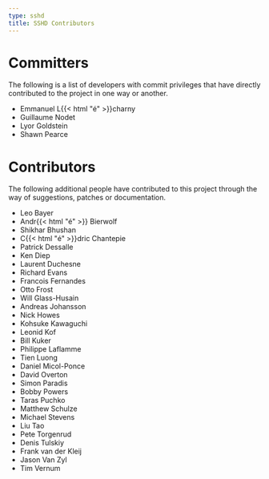 ```yaml
---
type: sshd
title: SSHD Contributors
---
```


# Committers

The following is a list of developers with commit privileges that have directly contributed to the project in one way or another.

* Emmanuel L{{< html "&eacute;" >}}charny
* Guillaume Nodet
* Lyor Goldstein
* Shawn Pearce 

# Contributors

The following additional people have contributed to this project through the way of suggestions, patches or documentation.

* Leo Bayer
* Andr{{< html "&eacute;" >}} Bierwolf
* Shikhar Bhushan
* C{{< html "&eacute;" >}}dric Chantepie
* Patrick Dessalle
* Ken Diep
* Laurent Duchesne
* Richard Evans
* Francois Fernandes
* Otto Frost
* Will Glass-Husain
* Andreas Johansson
* Nick Howes
* Kohsuke Kawaguchi
* Leonid Kof
* Bill Kuker
* Philippe Laflamme
* Tien Luong
* Daniel Micol-Ponce
* David Overton
* Simon Paradis
* Bobby Powers
* Taras Puchko
* Matthew Schulze
* Michael Stevens
* Liu Tao
* Pete Torgenrud
* Denis Tulskiy
* Frank van der Kleij
* Jason Van Zyl
* Tim Vernum

